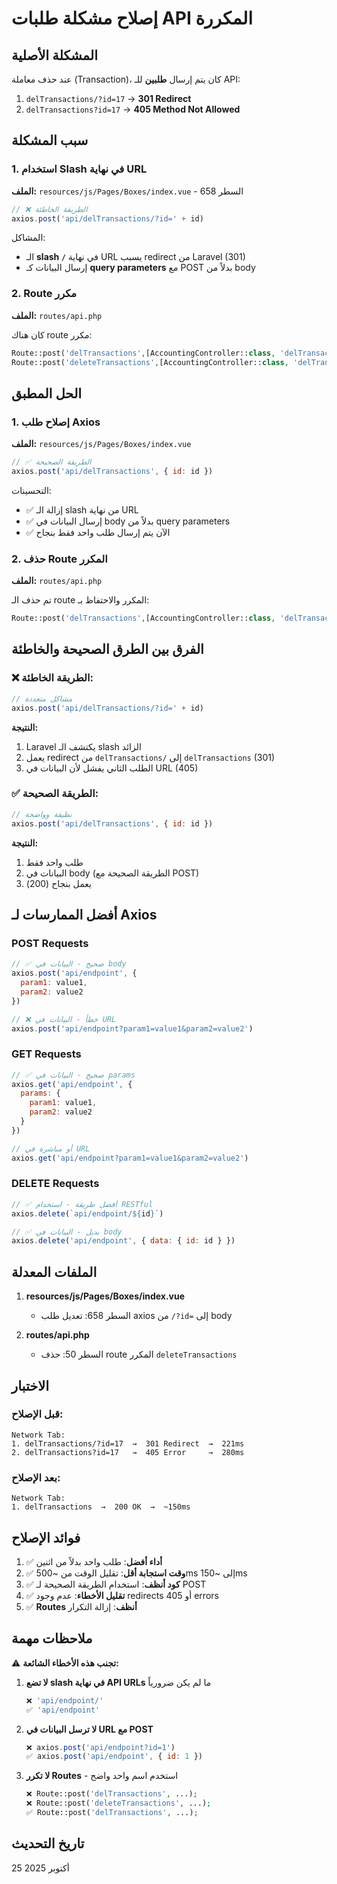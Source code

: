 # إصلاح مشكلة طلبات API المكررة

## المشكلة الأصلية

عند حذف معاملة (Transaction)، كان يتم إرسال **طلبين** للـ API:
1. `delTransactions/?id=17` → **301 Redirect**
2. `delTransactions?id=17` → **405 Method Not Allowed**

## سبب المشكلة

### 1. استخدام Slash في نهاية URL
**الملف:** `resources/js/Pages/Boxes/index.vue` - السطر 658

```javascript
// ❌ الطريقة الخاطئة
axios.post('api/delTransactions/?id=' + id)
```

المشاكل:
- الـ **slash `/`** في نهاية URL يسبب redirect من Laravel (301)
- إرسال البيانات كـ **query parameters** مع POST بدلاً من body

### 2. Route مكرر
**الملف:** `routes/api.php`

كان هناك route مكرر:
```php
Route::post('delTransactions',[AccountingController::class, 'delTransactions'])->name('delTransactions');
Route::post('deleteTransactions',[AccountingController::class, 'delTransactions'])->name('deleteTransactions');
```

## الحل المطبق

### 1. إصلاح طلب Axios
**الملف:** `resources/js/Pages/Boxes/index.vue`

```javascript
// ✅ الطريقة الصحيحة
axios.post('api/delTransactions', { id: id })
```

التحسينات:
- ✅ إزالة الـ slash من نهاية URL
- ✅ إرسال البيانات في body بدلاً من query parameters
- ✅ الآن يتم إرسال طلب واحد فقط بنجاح

### 2. حذف Route المكرر
**الملف:** `routes/api.php`

تم حذف الـ route المكرر والاحتفاظ بـ:
```php
Route::post('delTransactions',[AccountingController::class, 'delTransactions'])->name('delTransactions');
```

## الفرق بين الطرق الصحيحة والخاطئة

### ❌ الطريقة الخاطئة:
```javascript
// مشاكل متعددة
axios.post('api/delTransactions/?id=' + id)
```

**النتيجة:**
1. Laravel يكتشف الـ slash الزائد
2. يعمل redirect من `delTransactions/` إلى `delTransactions` (301)
3. الطلب الثاني يفشل لأن البيانات في URL (405)

### ✅ الطريقة الصحيحة:
```javascript
// نظيفة وواضحة
axios.post('api/delTransactions', { id: id })
```

**النتيجة:**
1. طلب واحد فقط
2. البيانات في body (الطريقة الصحيحة مع POST)
3. يعمل بنجاح (200)

## أفضل الممارسات لـ Axios

### POST Requests
```javascript
// ✅ صحيح - البيانات في body
axios.post('api/endpoint', { 
  param1: value1,
  param2: value2 
})

// ❌ خطأ - البيانات في URL
axios.post('api/endpoint?param1=value1&param2=value2')
```

### GET Requests
```javascript
// ✅ صحيح - البيانات في params
axios.get('api/endpoint', { 
  params: { 
    param1: value1,
    param2: value2 
  }
})

// أو مباشرة في URL
axios.get('api/endpoint?param1=value1&param2=value2')
```

### DELETE Requests
```javascript
// ✅ أفضل طريقة - استخدام RESTful
axios.delete(`api/endpoint/${id}`)

// ✅ بديل - البيانات في body
axios.delete('api/endpoint', { data: { id: id } })
```

## الملفات المعدلة

1. **resources/js/Pages/Boxes/index.vue**
   - السطر 658: تعديل طلب axios من `/?id=` إلى body

2. **routes/api.php**
   - السطر 50: حذف route المكرر `deleteTransactions`

## الاختبار

### قبل الإصلاح:
```
Network Tab:
1. delTransactions/?id=17  →  301 Redirect  →  221ms
2. delTransactions?id=17   →  405 Error     →  280ms
```

### بعد الإصلاح:
```
Network Tab:
1. delTransactions  →  200 OK  →  ~150ms
```

## فوائد الإصلاح

1. ✅ **أداء أفضل**: طلب واحد بدلاً من اثنين
2. ✅ **وقت استجابة أقل**: تقليل الوقت من ~500ms إلى ~150ms
3. ✅ **كود أنظف**: استخدام الطريقة الصحيحة لـ POST
4. ✅ **تقليل الأخطاء**: عدم وجود redirects أو 405 errors
5. ✅ **Routes أنظف**: إزالة التكرار

## ملاحظات مهمة

⚠️ **تجنب هذه الأخطاء الشائعة:**

1. **لا تضع slash في نهاية API URLs** ما لم يكن ضرورياً
   ```javascript
   ❌ 'api/endpoint/'
   ✅ 'api/endpoint'
   ```

2. **لا ترسل البيانات في URL مع POST**
   ```javascript
   ❌ axios.post('api/endpoint?id=1')
   ✅ axios.post('api/endpoint', { id: 1 })
   ```

3. **لا تكرر Routes** - استخدم اسم واحد واضح
   ```php
   ❌ Route::post('delTransactions', ...);
   ❌ Route::post('deleteTransactions', ...);
   ✅ Route::post('delTransactions', ...);
   ```

## تاريخ التحديث
25 أكتوبر 2025

